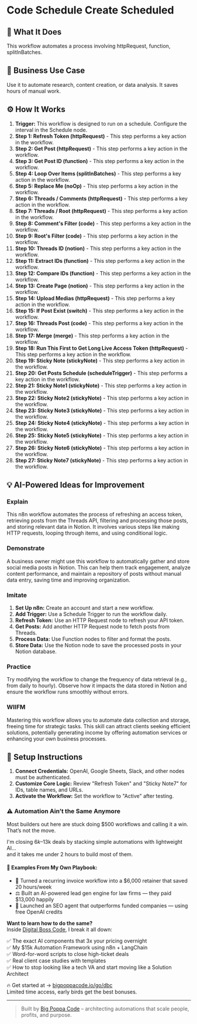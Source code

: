 # Code Schedule Create Scheduled

## 🚀 What It Does
This workflow automates a process involving httpRequest, function, splitInBatches.

## 💼 Business Use Case
Use it to automate research, content creation, or data analysis. It saves hours of manual work.

## ⚙️ How It Works
1.  **Trigger:** This workflow is designed to run on a schedule. Configure the interval in the Schedule node.
2. **Step 1: Refresh Token (httpRequest)** - This step performs a key action in the workflow.
3. **Step 2: Get Post (httpRequest)** - This step performs a key action in the workflow.
4. **Step 3: Get Post ID (function)** - This step performs a key action in the workflow.
5. **Step 4: Loop Over Items (splitInBatches)** - This step performs a key action in the workflow.
6. **Step 5: Replace Me (noOp)** - This step performs a key action in the workflow.
7. **Step 6: Threads / Comments (httpRequest)** - This step performs a key action in the workflow.
8. **Step 7: Threads / Root (httpRequest)** - This step performs a key action in the workflow.
9. **Step 8: Comment's Filter (code)** - This step performs a key action in the workflow.
10. **Step 9: Root's Filter (code)** - This step performs a key action in the workflow.
11. **Step 10: Threads ID (notion)** - This step performs a key action in the workflow.
12. **Step 11: Extract IDs (function)** - This step performs a key action in the workflow.
13. **Step 12: Compare IDs (function)** - This step performs a key action in the workflow.
14. **Step 13: Create Page (notion)** - This step performs a key action in the workflow.
15. **Step 14: Upload Medias (httpRequest)** - This step performs a key action in the workflow.
16. **Step 15: If Post Exist (switch)** - This step performs a key action in the workflow.
17. **Step 16: Threads Post (code)** - This step performs a key action in the workflow.
18. **Step 17: Merge (merge)** - This step performs a key action in the workflow.
19. **Step 18: Run This First to Get Long Live Access Token (httpRequest)** - This step performs a key action in the workflow.
20. **Step 19: Sticky Note (stickyNote)** - This step performs a key action in the workflow.
21. **Step 20: Get Posts Schedule (scheduleTrigger)** - This step performs a key action in the workflow.
22. **Step 21: Sticky Note1 (stickyNote)** - This step performs a key action in the workflow.
23. **Step 22: Sticky Note2 (stickyNote)** - This step performs a key action in the workflow.
24. **Step 23: Sticky Note3 (stickyNote)** - This step performs a key action in the workflow.
25. **Step 24: Sticky Note4 (stickyNote)** - This step performs a key action in the workflow.
26. **Step 25: Sticky Note5 (stickyNote)** - This step performs a key action in the workflow.
27. **Step 26: Sticky Note6 (stickyNote)** - This step performs a key action in the workflow.
28. **Step 27: Sticky Note7 (stickyNote)** - This step performs a key action in the workflow.

## 💡 AI-Powered Ideas for Improvement
### Explain
This n8n workflow automates the process of refreshing an access token, retrieving posts from the Threads API, filtering and processing those posts, and storing relevant data in Notion. It involves various steps like making HTTP requests, looping through items, and using conditional logic.

### Demonstrate
A business owner might use this workflow to automatically gather and store social media posts in Notion. This can help them track engagement, analyze content performance, and maintain a repository of posts without manual data entry, saving time and improving organization.

### Imitate
1. **Set Up n8n:** Create an account and start a new workflow.
2. **Add Trigger:** Use a Schedule Trigger to run the workflow daily.
3. **Refresh Token:** Use an HTTP Request node to refresh your API token.
4. **Get Posts:** Add another HTTP Request node to fetch posts from Threads.
5. **Process Data:** Use Function nodes to filter and format the posts.
6. **Store Data:** Use the Notion node to save the processed posts in your Notion database.

### Practice
Try modifying the workflow to change the frequency of data retrieval (e.g., from daily to hourly). Observe how it impacts the data stored in Notion and ensure the workflow runs smoothly without errors.

### WIIFM
Mastering this workflow allows you to automate data collection and storage, freeing time for strategic tasks. This skill can attract clients seeking efficient solutions, potentially generating income by offering automation services or enhancing your own business processes.

## 🔧 Setup Instructions
1. **Connect Credentials:** OpenAI, Google Sheets, Slack, and other nodes must be authenticated.
2. **Customize Core Logic:** Review "Refresh Token" and "Sticky Note7" for IDs, table names, and URLs.
3. **Activate the Workflow:** Set the workflow to "Active" after testing.

### ⚠️ Automation Ain’t the Same Anymore

Most builders out here are stuck doing $500 workflows and calling it a win.  
That’s not the move.  

I'm closing $6k–$13k deals by stacking simple automations with lightweight AI...  
and it takes me under 2 hours to build most of them.

#### 🧠 Examples From My Own Playbook:
- 🔁 Turned a recurring invoice workflow into a $6,000 retainer that saved 20 hours/week  
- ⚖️ Built an AI-powered lead gen engine for law firms — they paid $13,000 happily  
- 🚀 Launched an SEO agent that outperforms funded companies — using free OpenAI credits  

**Want to learn how to do the same?**  
Inside [Digital Boss Code](https://bigpoppacode.io/go/dbc), I break it all down:

✅ The exact AI components that 3x your pricing overnight  
✅ My $15k Automation Framework using n8n + LangChain  
✅ Word-for-word scripts to close high-ticket deals  
✅ Real client case studies with templates  
✅ How to stop looking like a tech VA and start moving like a Solution Architect  

🔥 Get started at → [bigpoppacode.io/go/dbc](https://bigpoppacode.io/go/dbc)  
Limited time access, early birds get the best bonuses.

---
> Built by [Big Poppa Code](https://bigpoppacode.io) – architecting automations that scale people, profits, and purpose.
